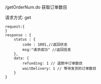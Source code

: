 /getOrderNum.do 获取订单数目

请求方式: get
```
request:{
}
response : {
    status : {
        code : 1001,//返回状态
        msg:"请求成功" //返回信息
    },
    data: {
        refunding: 1 // 退款中订单数目
        waitDelivery: 1 // 等待发货的订单数目
    }
}
```
